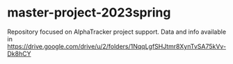 # master-project-2023spring
Repository focused on AlphaTracker project support.
Data and info available in https://drive.google.com/drive/u/2/folders/1NqqLgfSHJtmr8XynTvSA75kVv-Dk8hCY
